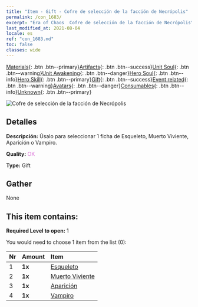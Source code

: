 ```yaml
---
title: "Item - Gift - Cofre de selección de la facción de Necrópolis"
permalink: /con_1683/
excerpt: "Era of Chaos  Cofre de selección de la facción de Necrópolis"
last_modified_at: 2021-08-04
locale: es
ref: "con_1683.md"
toc: false
classes: wide
---
```

 [Materials](/ItemsES/){: .btn .btn--primary}[Artifacts](/ItemsES/Artifacts/){: .btn .btn--success}[Unit Soul](/ItemsES/UnitSoul/){: .btn .btn--warning}[Unit Awakening](/ItemsES/UnitAwakening/){: .btn .btn--danger}[Hero Soul](/ItemsES/HeroSoul/){: .btn .btn--info}[Hero Skill](/ItemsES/HeroSkill/){: .btn .btn--primary}[Gift](/ItemsES/Gift/){: .btn .btn--success}[Event related](/ItemsES/Events/){: .btn .btn--warning}[Avatars](/ItemsES/Avatars/){: .btn .btn--danger}[Consumables](/ItemsES/Consumables/){: .btn .btn--info}[Unknown](/ItemsES/Unknown/){: .btn .btn--primary}

 ![Cofre de selección de la facción de Necrópolis](/images/t/i_907282.png)

## Detalles
 **Descripción:** Úsalo para seleccionar 1 ficha de Esqueleto, Muerto Viviente, Aparición o Vampiro.

 **Quality:** <span style="color: #DA70D6">OK</span>

 **Type:** Gift

## Gather

  None

## This item contains:

 **Required Level to open:** 1

 You would need to choose 1 item from the list (0):

  | Nr | Amount |     Item    |
  |:---|:-------|:------------|
  | 1 |  **1x** | [Esqueleto](/ItemsES/unt_208/) |  | 
  | 2 |  **1x** | [Muerto Viviente](/ItemsES/unt_209/) |  | 
  | 3 |  **1x** | [Aparición](/ItemsES/unt_210/) |  | 
  | 4 |  **1x** | [Vampiro](/ItemsES/unt_211/) |  | 
